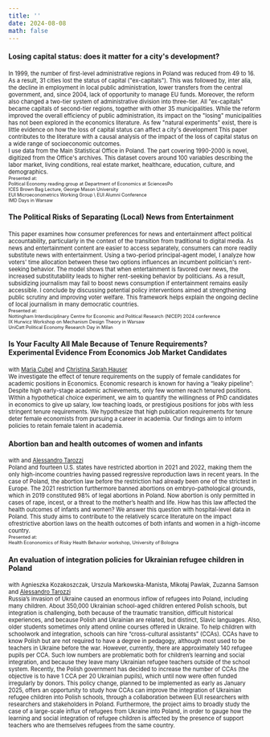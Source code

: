```yaml
---
title: ''
date: 2024-08-08
math: false
---
```

#### Losing capital status: does it matter for a city's development?
<span style="font-size:0.8em;">In 1999, the number of first-level administrative regions in Poland was reduced from 49 to 16. As a result, 31 cities lost the status of capital ("ex-capitals"). This was followed by, inter alia, the decline in employment in local public administration, lower transfers from the central government, and, since 2004, lack of opportunity to manage EU funds. Moreover, the reform also changed a two-tier system of administrative division into three-tier. All "ex-capitals" became capitals of second-tier regions, together with other 35 municipalities. While the reform improved the overall efficiency of public administration, its impact on the "losing" municipalities has not been explored in the economics literature. As few "natural experiments" exist, there is little evidence on how the loss of capital status can affect a city's development This paper contributes to the literature with a causal analysis of the impact of the loss of capital status on a wide range of socioeconomic outcomes.
\
I use data from the Main Statistical Office in Poland. The part covering 1990-2000 is novel, digitized from the Office's archives. This dataset covers around 100 variables describing the labor market, living conditions, real estate market, healthcare, education, culture, and demographics. </span>\
<span style="font-size:0.65em;"> Presented at:\
Political Economy reading group at Department of Economics at SciencesPo \
ICES Brown Bag Lecture, George Mason University \
EUI Microeconometrics Working Group \ 
EUI Alumni Conference \
IMD Days in Warsaw
 </span>






#### The Political Risks of Separating (Local) News from Entertainment
<span style="font-size:0.8em;"> This paper examines how consumer preferences for news and entertainment affect political accountability, particularly in the context of the transition from traditional to digital media. As news and entertainment content are easier to access separately, consumers can more readily substitute news with entertainment. Using a two-period principal-agent model, I analyze how voters' time allocation between these two options influences an incumbent politician's rent-seeking behavior. The model shows that when entertainment is favored over news, the increased substitutability leads to higher rent-seeking behavior by politicians. As a result, subsidizing journalism may fail to boost news consumption if entertainment remains easily accessible. I conclude by discussing potential policy interventions aimed at strengthening public scrutiny and improving voter welfare. This framework helps explain the ongoing decline of local journalism in many democratic countries. </span> \
<span style="font-size:0.65em;"> Presented at:\
Nottingham Interdisciplinary Centre for Economic and Political Research (NICEP) 2024 conference \
IX Hurwicz Workshop on Mechanism Design Theory in Warsaw \
UniCatt Political Economy Research Day in Milan
</span>

#### Is Your Faculty All Male Because of Tenure Requirements?<br>Experimental Evidence From Economics Job Market Candidates
<span style="font-size:0.8em;"> with [Maria Cubel](https://sites.google.com/site/mariacubel/home) and [Christina Sarah Hauser](https://sites.google.com/view/christinasarahhauser)\
We investigate the effect of tenure requirements on the supply of female candidates for academic positions in Economics. Economic research is known for having a “leaky pipeline”: Despite high early-stage academic achievements, only few women reach tenured positions. Within a hypothetical choice experiment, we aim to quantify the willingness of PhD candidates in economics to give up salary, low teaching loads, or prestigious positions for jobs with less stringent tenure requirements. We hypothesize that high publication requirements for tenure deter female economists from pursuing a career in academia. Our findings aim to inform policies to retain female talent in academia. </span>


#### Abortion ban and health outcomes of women and infants
<span style="font-size:0.8em;"> with and [Alessandro Tarozzi](https://sites.google.com/site/alessandrotarozzi/home)\
Poland and fourteen U.S. states have restricted abortion in 2021 and 2022, making them the only high-income countries having passed regressive reproduction laws in recent years. In the case of Poland, the abortion law before the restriction had already been one of the strictest in Europe. The 2021 restriction furthermore banned abortions on embryo-pathological grounds, which in 2019 constituted 98% of legal abortions in Poland. Now abortion is only permitted in cases of rape, incest, or a threat to the mother’s health and life. How has this law affected the health outcomes of infants and women? We answer this question with hospital-level data in Poland. This study aims to contribute to the relatively scarce literature on the impact ofrestrictive abortion laws on the health outcomes of both infants and women in a high-income country. </span>\
<span style="font-size:0.65em;"> Presented at:\
Health Econonomics of Risky Health Behavior workshop, University of Bologna
</span>

#### An evaluation of integration policies for Ukrainian refugee children in Poland
<span style="font-size:0.8em;"> with Agnieszka Kozakoszczak, Urszula Markowska-Manista, Mikołaj Pawlak, Zuzanna Samson and [Alessandro Tarozzi](https://sites.google.com/site/alessandrotarozzi/home)\
Russia’s invasion of Ukraine caused an enormous inflow of refugees into Poland, including many children. About 350,000 Ukrainian school-aged children entered Polish schools, but integration is challenging, both because of the traumatic transition, difficult historical experiences, and because Polish and Ukrainian are related, but distinct, Slavic languages. Also, older students sometimes only attend online courses offered in Ukraine. To help children with schoolwork and integration, schools can hire “cross-cultural assistants” (CCAs). CCAs have to know Polish but are not required to have a degree in pedagogy, although most used to be teachers in Ukraine before the war. However, currently, there are approximately 140 refugee pupils per CCA. Such low numbers are problematic both for children’s learning and social integration, and because they leave many Ukrainian refugee teachers outside of the school system. Recently, the Polish government has decided to increase the number of CCAs (the objective is to have 1 CCA per 20 Ukrainian pupils), which until now were often funded irregularly by donors. This policy change, planned to be implemented as early as January 2025, offers an opportunity to study how CCAs can improve the integration of Ukrainian refugee children into Polish schools, through a collaboration between EUI researchers with researchers and stakeholders in Poland. Furthermore, the project aims to broadly study the case of a large-scale influx of refugees from Ukraine into Poland, in order to gauge how the learning and social integration of refugee children is affected by the presence of support teachers who are themselves refugees from the same country.</span>